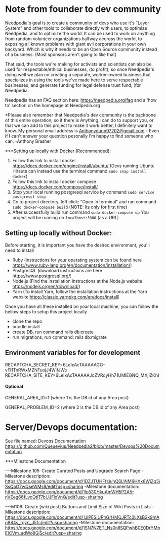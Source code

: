 # Note from founder to dev community
Needpedia's goal is to create a community of devs who use it's "Layer System" and other tools to collaborate directly with users, to optimize Needpedia, and to optimize the world. It can be used to work on anything from random volunteer organizations halfway accross the world, to exposing all known problems with giant evil corporations in your own backyard. Which is why it needs to be an Open Source community instead of a business. (Most sponsors aren't going to like that)

That said, the tools we're making for activists and scientists can also be used for respectable/ethical businesses, (to profit), so once Needpedia's doing well we plan on creating a separate, worker-owned business that specializes in using the tools we've made here to serve respectable businesses, and generate funding for legal defense trust fund, (for Needpedia. 

 Needpedia has an FAQ section here: https://needpedia.org/faq 
 and a 'how to' section on the homepage at Needpedia.org 

*Please also remember that Needpedia's dev community is the backbone of this entire operation, so if there is Anything I can do to support you, or that we can add to this project to make it work better, I definitely want to know. My personal email address is Anthonydunn97202@gmail.com - Even if I can't answer your question pesonally I'm happy to find someone who can.
      -Anthony Brasher





***Setting up locally with Docker (Recommended):
1. Follow this link to install docker https://docs.docker.com/engine/install/ubuntu/
   (Devs running Ubuntu Hirsute can instead use the terminal command `sudo snap install docker`)
2. Follow this link to install docker compose https://docs.docker.com/compose/install/
3. Stop your local running postgresql service by command `sudo service postgresql stop`
4. Go to project directory, left click: "Open in terminal" and run command `sudo docker-compose build` (NOTE: Its only for first time)
5. After successfully build run command `sudo docker-compose up`
 You project will be running on `localhost:3000` (as a URL)


## Setting up locally without Docker:
Before starting, it is important you have the desired environment, you'll need to install
- Ruby (instructions for your operating system can be found here https://www.ruby-lang.org/en/documentation/installation/)
- PostgresQL (download instructions are here https://www.postgresql.org/)
- Node.js (Find the installation instructions at the Node.js website https://nodejs.org/en/download/)
- Yarn (To install Yarn, follow the installation instructions at the Yarn website https://classic.yarnpkg.com/en/docs/install)

Once you have all these installed on your local machine, you can follow the bellow steps to setup this project locally

- clone the repo
- bundle install
- create DB, run command rails db:create
- run migrations, run command: rails db:migrate

## Environment variables for for development
RECAPTCHA_SECRET_KEY=6LeIxAcTAAAAAGG-vFI1TnRWxMZNFuojJ4WifJWe
RECAPTCHA_SITE_KEY=6LeIxAcTAAAAAJcZVRqyHh71UMIEGNQ_MXjiZKhI

#### Optional

GENERAL_AREA_ID=1 (where 1 is the DB id of any Area post)

GENERAL_PROBLEM_ID=2 (where 2 is the DB id of any Area post)




# Server/Devops documentation:
See file named: Devops Documentation
https://github.com/Queuevius/Needpedia2/blob/master/Devops%20Documentation




***Milestone Documentation 

---Milestone 105: Create Curated Posts and Upgrade Search Page
-Milestone description: https://docs.google.com/document/d/1DZJTUHFfsIuhQ6LlNM6HXx6WjZq5jSsQaO7wQseWMs8/edit?usp=sharing
-Milestone documentation: https://docs.google.com/document/d/1lp530HkuAmWH5P2A5-nVEeg66fLvoQtlT7bUJFlxVnQ/edit?usp=sharing

---M106: Create [wiki post] Buttons and Limit Size of Wiki Posts in Lists
-Milestone description: https://docs.google.com/document/d/1JiPESiUPhGrHMQJRTc0LXsB2k9mAp884s_rgzn_J51c/edit?usp=sharing
-Milestone documentation: https://docs.google.com/document/d/1SN7N7ETLNs0nIISQPwhB0E0DrYMbEICVm_adWo8GjSc/edit?usp=sharing


